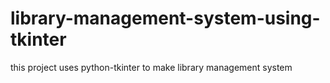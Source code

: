 # library-management-system-using-tkinter

this project uses python-tkinter to make library management system
